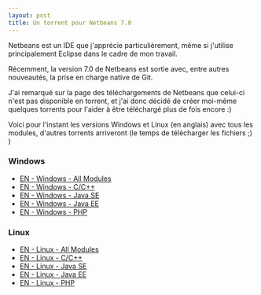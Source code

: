 ```yaml
---
layout: post
title: Un torrent pour Netbeans 7.0
---
```


Netbeans est un IDE que j'apprécie particulièrement, même si j'utilise principalement Eclipse dans le cadre de mon travail.

Récemment, la version 7.0 de Netbeans est sortie avec, entre autres nouveautés, la prise en charge native de Git.

J'ai remarqué sur la page des téléchargements de Netbeans que celui-ci n'est pas disponible en torrent, et j'ai donc décidé de créer moi-même quelques torrents pour l'aider à être téléchargé plus de fois encore :)

Voici pour l'instant les versions Windows et Linux (en anglais) avec tous les modules, d'autres torrents arriveront (le temps de télécharger les fichiers ;) )

### Windows

* [EN - Windows - All Modules](http://thepiratebay.se/torrent/6348456/Netbeans_7.0_Full_Windows_English)
* [EN - Windows - C/C++](http://thepiratebay.se/torrent/6348437/Netbeans_7.0_C_C___Windows_English)
* [EN - Windows - Java SE](http://thepiratebay.se/torrent/6348450/Netbeans_7.0_JavaSE_Windows_English)
* [EN - Windows - Java EE](http://thepiratebay.se/torrent/6348445/Netbeans_7.0_JavaEE_Windows_English)
* [EN - Windows - PHP](http://thepiratebay.se/torrent/6348455/Netbeans_7.0_PHP_Windows_English)

### Linux

* [EN - Linux - All Modules](http://thepiratebay.se/torrent/6348451/Netbeans_7.0_Full_Linux_English)
* [EN - Linux - C/C++](http://thepiratebay.se/torrent/6348435/Netbeans_7.0_C_C___Linux_English)
* [EN - Linux - Java SE](http://thepiratebay.se/torrent/6348448/Netbeans_7.0_JavaSE_Linux_English)
* [EN - Linux - Java EE](http://thepiratebay.se/torrent/6348442/Netbeans_7.0_JavaEE_Linux_English)
* [EN - Linux - PHP](http://thepiratebay.se/torrent/6348454/Netbeans_7.0_PHP_Linux_English)
